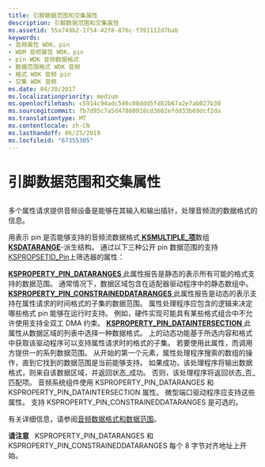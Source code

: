 ```yaml
---
title: 引脚数据范围和交集属性
description: 引脚数据范围和交集属性
ms.assetid: 55a749b2-1f54-42f8-876c-f391112d7bab
keywords:
- 音频属性 WDK，pin
- WDM 音频属性 WDK，pin
- pin WDK 音频数据格式
- 数据范围格式 WDK 音频
- 格式 WDK 音频 pin
- 交集 WDK 音频
ms.date: 04/20/2017
ms.localizationpriority: medium
ms.openlocfilehash: c5914c94adc546c08ddd5fd82b67a2e7ab027b30
ms.sourcegitcommit: fb7d95c7a5d47860918cd3602efdd33b69dcf2da
ms.translationtype: MT
ms.contentlocale: zh-CN
ms.lasthandoff: 06/25/2019
ms.locfileid: "67355305"
---
```

# <a name="pin-data-range-and-intersection-properties"></a>引脚数据范围和交集属性


## <span id="pin_data_range_and_intersection_properties"></span><span id="PIN_DATA_RANGE_AND_INTERSECTION_PROPERTIES"></span>


多个属性请求提供音频设备是能够在其输入和输出插针，处理音频流的数据格式的信息。

用表示 pin 是否能够支持的音频流数据格式[ **KSMULTIPLE\_项**](https://docs.microsoft.com/windows-hardware/drivers/ddi/content/ks/ns-ks-ksmultiple_item)数组[ **KSDATARANGE**](https://docs.microsoft.com/previous-versions/ff561658(v=vs.85))-派生结构。 通过以下三种公开 pin 数据范围的支持[KSPROPSETID\_Pin](https://docs.microsoft.com/windows-hardware/drivers/stream/kspropsetid-pin)上筛选器的属性：

[**KSPROPERTY\_PIN\_DATARANGES** ](https://docs.microsoft.com/windows-hardware/drivers/stream/ksproperty-pin-dataranges)此属性报告是静态的表示所有可能的格式支持的数据范围。 通常情况下，数据区域包含在适配器驱动程序中的静态数组中。
[**KSPROPERTY\_PIN\_CONSTRAINEDDATARANGES** ](https://docs.microsoft.com/windows-hardware/drivers/stream/ksproperty-pin-constraineddataranges)此属性报告是动态的表示支持在属性请求的时间格式的子集的数据范围。 属性处理程序应包含的逻辑来决定哪些格式 pin 能够在运行时支持。 例如，硬件实现可能具有某些格式组合中不允许使用支持全双工 DMA 约束。
[**KSPROPERTY\_PIN\_DATAINTERSECTION** ](https://docs.microsoft.com/windows-hardware/drivers/stream/ksproperty-pin-dataintersection)此属性从数据区域的列表中选择一种数据格式。 上的动态功能基于所选内容和格式中获取该驱动程序可以支持属性请求时的格式的子集。 若要使用此属性，而调用方提供一的系列数据范围。 从开始的第一个元素，属性处理程序搜索的数组的操作，直到它找到的数据范围是当前能够支持。 如果成功，该处理程序将输出数据格式，则来自该数据区域，并返回状态\_成功。 否则，该处理程序将返回状态\_否\_匹配项。
音频系统组件使用 KSPROPERTY\_PIN\_DATARANGES 和 KSPROPERTY\_PIN\_DATAINTERSECTION 属性。 微型端口驱动程序应支持这些属性。 支持 KSPROPERTY\_PIN\_CONSTRAINEDDATARANGES 是可选的。

有关详细信息，请参阅[音频数据格式和数据范围](audio-data-formats-and-data-ranges.md)。

**请注意**   KSPROPERTY\_PIN\_DATARANGES 和 KSPROPERTY\_PIN\_CONSTRAINEDDATARANGES 每个 8 字节对齐地址上开始。

 

 

 




